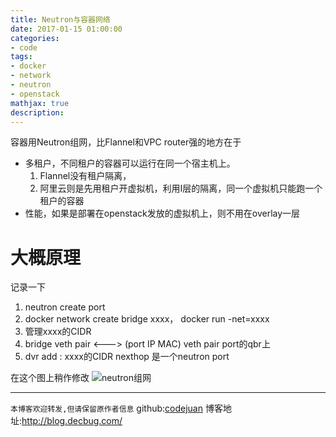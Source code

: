 ```yaml
---
title: Neutron与容器网络
date: 2017-01-15 01:00:00
categories:
- code
tags:
- docker
- network
- neutron
- openstack
mathjax: true
description: 
---
```


容器用Neutron组网，比Flannel和VPC router强的地方在于
- 多租户，不同租户的容器可以运行在同一个宿主机上。
  1. Flannel没有租户隔离，
  2. 阿里云则是先用租户开虚拟机，利用I层的隔离，同一个虚拟机只能跑一个租户的容器
- 性能，如果是部署在openstack发放的虚拟机上，则不用在overlay一层


<!--more-->

# 大概原理
记录一下
1. neutron create port
1. docker network create bridge xxxx， docker run -net=xxxx
1. 管理xxxx的CIDR
1. bridge veth pair   <---> (port IP MAC) veth pair port的qbr上
1. dvr add : xxxx的CIDR nexthop 是一个neutron port

在这个图上稍作修改
![neutron组网](http://img.blog.csdn.net/20141208150804139?watermark/2/text/aHR0cDovL2Jsb2cuY3Nkbi5uZXQvY2FueGluZ2hlbg==/font/5a6L5L2T/fontsize/400/fill/I0JBQkFCMA==/dissolve/70/gravity/Center)

----------------------------

`本博客欢迎转发,但请保留原作者信息`
github:[codejuan](https://github.com/CodeJuan)
博客地址:http://blog.decbug.com/



